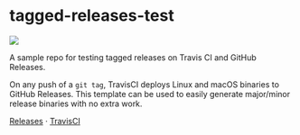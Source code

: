 # tagged-releases-test

![](https://travis-ci.org/daniellivingston/tagged-releases-test.svg?branch=master)

A sample repo for testing tagged releases on Travis CI and GitHub Releases.

On any push of a `git tag`, TravisCI deploys Linux and macOS binaries to GitHub Releases.
This template can be used to easily generate major/minor release binaries with no extra work.

[Releases](https://github.com/daniellivingston/tagged-releases-test/releases) &middot; [TravisCI](https://travis-ci.org/daniellivingston/tagged-releases-test)
